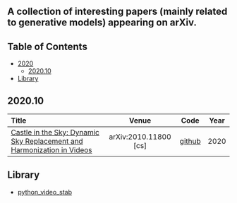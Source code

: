 ## A collection of interesting papers (mainly related to generative models) appearing on arXiv.

## Table of Contents

- [2020](#2020)
  - [2020.10](#20210)
- [Library](#library)
<!-- - [Miscellaneous](#miscellaneous) -->

## 2020.10
|  Title  |   Venue  |Code|Year|
|:--------|:--------:|:--------:|:--------:|
| [Castle in the Sky: Dynamic Sky Replacement and Harmonization in Videos](http://arxiv.org/abs/2010.11800) | arXiv:2010.11800 [cs] | [github](https://github.com/jiupinjia/SkyAR) | 2020 |


## Library

- [python_video_stab](https://github.com/AdamSpannbauer/python_video_stab)